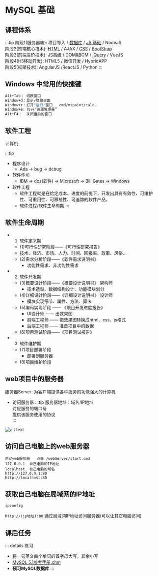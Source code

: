 # MySQL 基础

## 课程体系

:::tip
阶段1(服务器端): 项目导入 / [数据库](/rearend/MySQL/) / [JS 基础](/frontend/javaScript/) / NodeJS   
阶段2(前端核心技术): [HTML](/frontend/javaScript/) / AJAX / [CSS](/frontend/CSS/) / [BootStrap](/frontend/BootStrap/)   
阶段3(前端进阶技术): JS高级 / DOM&BOM / [jQuery](/frontend/jQuery/) / VueJS   
阶段4(H5移动开发): HTML5 / 微信开发 / HybridAPP    
阶段5(框架技术): AngularJS  /ReactJS / Python
:::

## Windows 中常用的快捷键

```sh
Alt+Tab： 切换窗口
Window+d：显示/隐藏桌面
Window+r：打开"运行"窗口   cmd/mspaint/calc…
Window+e: 打开“资源管理器”
Alt+F4：  关闭当前的窗口
```

## 软件工程

计算机

:::tip
- 程序设计
  - Ada -> bug -> debug
- 软件作坊
  - IBM -> dos(软件) -> Microsoft -> Bill Gates -> Windows
- 软件工程
  - 软件工程就是在给定成本、进度的前提下，开发出具有有效性、可维护性、可重用性、可移植性、可追踪的软件产品。
  - 软件过程/软件生命周期
:::

## 软件生命周期

- 1) 软件定义期
  - (1)可行性研究阶段——《可行性研究报告》
  - 技术、经济、市场、人力、时间、回报率、政策、风俗…
  - (2)需求分析阶段——《软件需求说明书》
    - 功能性需求、非功能性需求
- 2) 软件开发期
  - (3)概要设计阶段——《概要设计说明书》 架构师
    - 技术选型、数据结构设计、功能模块划分
  - (4)详细设计阶段——《详细设计说明书》 设计师
    - 模块实现细节、属性、方法、算法
  - (5)编码实现阶段 —— 《项目开发进度报告》
    - UI设计师 —— 出效果图
    - 前端工程师 —— 把效果图转换成html、css、js格式
    - 后端工程师 —— 准备项目中的数据
  - (6)项目测试阶段——《项目测试报告》
- 3) 软件维护期
  - (7)项目部署阶段
    - 部署到服务器
  - (8)项目维护阶段

## web项目中的服务器

服务器Server: 为客户端提供各种服务的功能强大的计算机

- 访问服务器 
:::tip
服务器地址：域名/IP地址   
对应服务的端口号    
提供该服务使用的协议  
:::

![alt text](https://images.aftersoil.xyz/wiki/image/MySQL/server.png)

## 访问自己电脑上的web服务器

```
启动web服务器   点击 /webServer/start.cmd
127.0.0.1  自己电脑的IP地址
localhost  自己电脑的域名
http://127.0.0.1:80
http://localhost:80
```

## 获取自己电脑在局域网的IP地址

```sh
ipconfig 
```

`http://(ip地址):80`  通过局域网IP地址访问服务器(可以让其它电脑访问)

## 课后任务

::: details 练习
- 将一句英文每个单词的首字母大写，其余小写 
- [MySQL 5.1参考手册.chm](/other/download/Rear-end.html)
- **预习MySQL数据库**
:::
